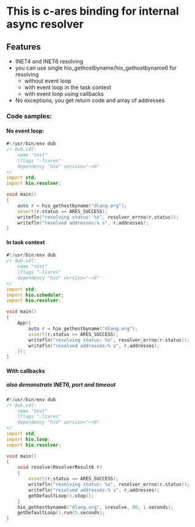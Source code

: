 # This is c-ares binding for internal async resolver

## Features ##

* INET4 and INET6 resolving
* you can use single hio_gethostbyname/hio_gethostbyname6 for resolving 
  * without event loop
  * with event loop in the task context
  * with event loop using callbacks
* No exceptions, you get return code and array of addresses

### Code samples: ###

#### No event loop: ####
```d
#!/usr/bin/env dub
/+ dub.sdl:
    name "test"
    lflags "-lcares"
    dependency "hio" version="~>0"
+/
import std;
import hio.resolver;

void main()
{
    auto r = hio_gethostbyname("dlang.org");
    assert(r.status == ARES_SUCCESS);
    writefln("resolving status: %s", resolver_errno(r.status));
    writefln("resolved addresses:% s", r.addresses);
}
```

#### In task context ####
```d
#!/usr/bin/env dub
/+ dub.sdl:
    name "test"
    lflags "-lcares"
    dependency "hio" version="~>0"
+/
import std;
import hio.scheduler;
import hio.resolver;

void main()
{
    App({
        auto r = hio_gethostbyname("dlang.org");
        assert(r.status == ARES_SUCCESS);
        writefln("resolving status: %s", resolver_errno(r.status));
        writefln("resolved addresses:% s", r.addresses);
    });
}
```

#### With callbacks ####
##### also demonstrate INET6, port and timeout #####
```d
#!/usr/bin/env dub
/+ dub.sdl:
    name "test"
    lflags "-lcares"
    dependency "hio" version="~>0"
+/
import std;
import hio.loop;
import hio.resolver;

void main()
{
    void resolve(ResolverResult6 r)
    {
        assert(r.status == ARES_SUCCESS);
        writefln("resolving status: %s", resolver_errno(r.status));
        writefln("resolved addresses:% s", r.addresses);
        getDefaultLoop().stop();
    }
    hio_gethostbyname6("dlang.org", &resolve, 80, 1.seconds);
    getDefaultLoop().run(5.seconds);
}
```